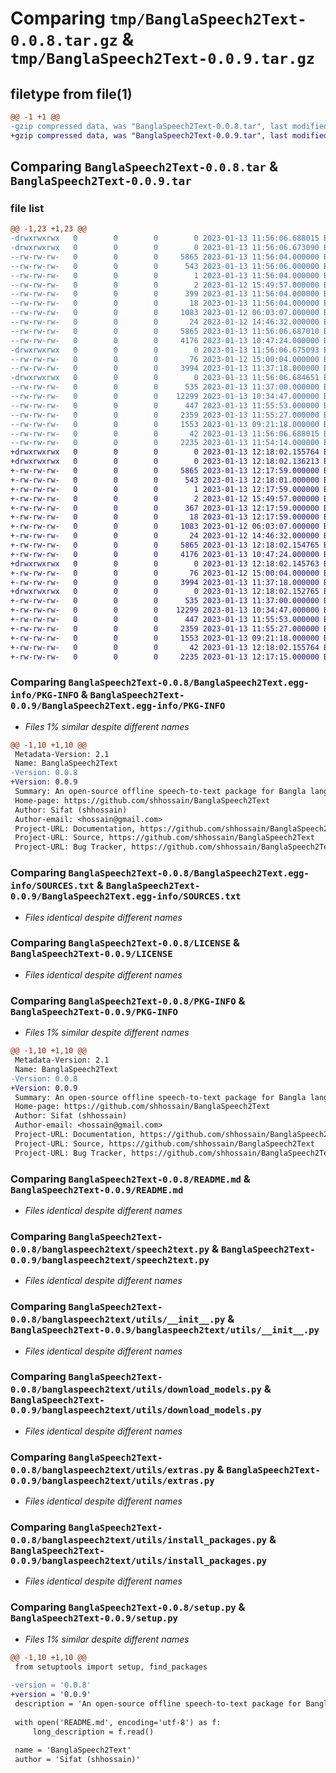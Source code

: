 # Comparing `tmp/BanglaSpeech2Text-0.0.8.tar.gz` & `tmp/BanglaSpeech2Text-0.0.9.tar.gz`

## filetype from file(1)

```diff
@@ -1 +1 @@
-gzip compressed data, was "BanglaSpeech2Text-0.0.8.tar", last modified: Fri Jan 13 11:56:06 2023, max compression
+gzip compressed data, was "BanglaSpeech2Text-0.0.9.tar", last modified: Fri Jan 13 12:18:02 2023, max compression
```

## Comparing `BanglaSpeech2Text-0.0.8.tar` & `BanglaSpeech2Text-0.0.9.tar`

### file list

```diff
@@ -1,23 +1,23 @@
-drwxrwxrwx   0        0        0        0 2023-01-13 11:56:06.688015 BanglaSpeech2Text-0.0.8/
-drwxrwxrwx   0        0        0        0 2023-01-13 11:56:06.673090 BanglaSpeech2Text-0.0.8/BanglaSpeech2Text.egg-info/
--rw-rw-rw-   0        0        0     5865 2023-01-13 11:56:04.000000 BanglaSpeech2Text-0.0.8/BanglaSpeech2Text.egg-info/PKG-INFO
--rw-rw-rw-   0        0        0      543 2023-01-13 11:56:06.000000 BanglaSpeech2Text-0.0.8/BanglaSpeech2Text.egg-info/SOURCES.txt
--rw-rw-rw-   0        0        0        1 2023-01-13 11:56:04.000000 BanglaSpeech2Text-0.0.8/BanglaSpeech2Text.egg-info/dependency_links.txt
--rw-rw-rw-   0        0        0        2 2023-01-12 15:49:57.000000 BanglaSpeech2Text-0.0.8/BanglaSpeech2Text.egg-info/not-zip-safe
--rw-rw-rw-   0        0        0      399 2023-01-13 11:56:04.000000 BanglaSpeech2Text-0.0.8/BanglaSpeech2Text.egg-info/requires.txt
--rw-rw-rw-   0        0        0       18 2023-01-13 11:56:04.000000 BanglaSpeech2Text-0.0.8/BanglaSpeech2Text.egg-info/top_level.txt
--rw-rw-rw-   0        0        0     1083 2023-01-12 06:03:07.000000 BanglaSpeech2Text-0.0.8/LICENSE
--rw-rw-rw-   0        0        0       24 2023-01-12 14:46:32.000000 BanglaSpeech2Text-0.0.8/MANIFEST.in
--rw-rw-rw-   0        0        0     5865 2023-01-13 11:56:06.687010 BanglaSpeech2Text-0.0.8/PKG-INFO
--rw-rw-rw-   0        0        0     4176 2023-01-13 10:47:24.000000 BanglaSpeech2Text-0.0.8/README.md
-drwxrwxrwx   0        0        0        0 2023-01-13 11:56:06.675093 BanglaSpeech2Text-0.0.8/banglaspeech2text/
--rw-rw-rw-   0        0        0       76 2023-01-12 15:00:04.000000 BanglaSpeech2Text-0.0.8/banglaspeech2text/__init__.py
--rw-rw-rw-   0        0        0     3994 2023-01-13 11:37:18.000000 BanglaSpeech2Text-0.0.8/banglaspeech2text/speech2text.py
-drwxrwxrwx   0        0        0        0 2023-01-13 11:56:06.684651 BanglaSpeech2Text-0.0.8/banglaspeech2text/utils/
--rw-rw-rw-   0        0        0      535 2023-01-13 11:37:00.000000 BanglaSpeech2Text-0.0.8/banglaspeech2text/utils/__init__.py
--rw-rw-rw-   0        0        0    12299 2023-01-13 10:34:47.000000 BanglaSpeech2Text-0.0.8/banglaspeech2text/utils/download_models.py
--rw-rw-rw-   0        0        0      447 2023-01-13 11:55:53.000000 BanglaSpeech2Text-0.0.8/banglaspeech2text/utils/download_path.py
--rw-rw-rw-   0        0        0     2359 2023-01-13 11:55:27.000000 BanglaSpeech2Text-0.0.8/banglaspeech2text/utils/extras.py
--rw-rw-rw-   0        0        0     1553 2023-01-13 09:21:18.000000 BanglaSpeech2Text-0.0.8/banglaspeech2text/utils/install_packages.py
--rw-rw-rw-   0        0        0       42 2023-01-13 11:56:06.688015 BanglaSpeech2Text-0.0.8/setup.cfg
--rw-rw-rw-   0        0        0     2235 2023-01-13 11:54:14.000000 BanglaSpeech2Text-0.0.8/setup.py
+drwxrwxrwx   0        0        0        0 2023-01-13 12:18:02.155764 BanglaSpeech2Text-0.0.9/
+drwxrwxrwx   0        0        0        0 2023-01-13 12:18:02.136213 BanglaSpeech2Text-0.0.9/BanglaSpeech2Text.egg-info/
+-rw-rw-rw-   0        0        0     5865 2023-01-13 12:17:59.000000 BanglaSpeech2Text-0.0.9/BanglaSpeech2Text.egg-info/PKG-INFO
+-rw-rw-rw-   0        0        0      543 2023-01-13 12:18:01.000000 BanglaSpeech2Text-0.0.9/BanglaSpeech2Text.egg-info/SOURCES.txt
+-rw-rw-rw-   0        0        0        1 2023-01-13 12:17:59.000000 BanglaSpeech2Text-0.0.9/BanglaSpeech2Text.egg-info/dependency_links.txt
+-rw-rw-rw-   0        0        0        2 2023-01-12 15:49:57.000000 BanglaSpeech2Text-0.0.9/BanglaSpeech2Text.egg-info/not-zip-safe
+-rw-rw-rw-   0        0        0      367 2023-01-13 12:17:59.000000 BanglaSpeech2Text-0.0.9/BanglaSpeech2Text.egg-info/requires.txt
+-rw-rw-rw-   0        0        0       18 2023-01-13 12:17:59.000000 BanglaSpeech2Text-0.0.9/BanglaSpeech2Text.egg-info/top_level.txt
+-rw-rw-rw-   0        0        0     1083 2023-01-12 06:03:07.000000 BanglaSpeech2Text-0.0.9/LICENSE
+-rw-rw-rw-   0        0        0       24 2023-01-12 14:46:32.000000 BanglaSpeech2Text-0.0.9/MANIFEST.in
+-rw-rw-rw-   0        0        0     5865 2023-01-13 12:18:02.154765 BanglaSpeech2Text-0.0.9/PKG-INFO
+-rw-rw-rw-   0        0        0     4176 2023-01-13 10:47:24.000000 BanglaSpeech2Text-0.0.9/README.md
+drwxrwxrwx   0        0        0        0 2023-01-13 12:18:02.145763 BanglaSpeech2Text-0.0.9/banglaspeech2text/
+-rw-rw-rw-   0        0        0       76 2023-01-12 15:00:04.000000 BanglaSpeech2Text-0.0.9/banglaspeech2text/__init__.py
+-rw-rw-rw-   0        0        0     3994 2023-01-13 11:37:18.000000 BanglaSpeech2Text-0.0.9/banglaspeech2text/speech2text.py
+drwxrwxrwx   0        0        0        0 2023-01-13 12:18:02.152765 BanglaSpeech2Text-0.0.9/banglaspeech2text/utils/
+-rw-rw-rw-   0        0        0      535 2023-01-13 11:37:00.000000 BanglaSpeech2Text-0.0.9/banglaspeech2text/utils/__init__.py
+-rw-rw-rw-   0        0        0    12299 2023-01-13 10:34:47.000000 BanglaSpeech2Text-0.0.9/banglaspeech2text/utils/download_models.py
+-rw-rw-rw-   0        0        0      447 2023-01-13 11:55:53.000000 BanglaSpeech2Text-0.0.9/banglaspeech2text/utils/download_path.py
+-rw-rw-rw-   0        0        0     2359 2023-01-13 11:55:27.000000 BanglaSpeech2Text-0.0.9/banglaspeech2text/utils/extras.py
+-rw-rw-rw-   0        0        0     1553 2023-01-13 09:21:18.000000 BanglaSpeech2Text-0.0.9/banglaspeech2text/utils/install_packages.py
+-rw-rw-rw-   0        0        0       42 2023-01-13 12:18:02.155764 BanglaSpeech2Text-0.0.9/setup.cfg
+-rw-rw-rw-   0        0        0     2235 2023-01-13 12:17:15.000000 BanglaSpeech2Text-0.0.9/setup.py
```

### Comparing `BanglaSpeech2Text-0.0.8/BanglaSpeech2Text.egg-info/PKG-INFO` & `BanglaSpeech2Text-0.0.9/BanglaSpeech2Text.egg-info/PKG-INFO`

 * *Files 1% similar despite different names*

```diff
@@ -1,10 +1,10 @@
 Metadata-Version: 2.1
 Name: BanglaSpeech2Text
-Version: 0.0.8
+Version: 0.0.9
 Summary: An open-source offline speech-to-text package for Bangla language. Fine-tuned on the latest whisper speech to text model for optimal performance.
 Home-page: https://github.com/shhossain/BanglaSpeech2Text
 Author: Sifat (shhossain)
 Author-email: <hossain@gmail.com>
 Project-URL: Documentation, https://github.com/shhossain/BanglaSpeech2Text
 Project-URL: Source, https://github.com/shhossain/BanglaSpeech2Text
 Project-URL: Bug Tracker, https://github.com/shhossain/BanglaSpeech2Text/issues
```

### Comparing `BanglaSpeech2Text-0.0.8/BanglaSpeech2Text.egg-info/SOURCES.txt` & `BanglaSpeech2Text-0.0.9/BanglaSpeech2Text.egg-info/SOURCES.txt`

 * *Files identical despite different names*

### Comparing `BanglaSpeech2Text-0.0.8/LICENSE` & `BanglaSpeech2Text-0.0.9/LICENSE`

 * *Files identical despite different names*

### Comparing `BanglaSpeech2Text-0.0.8/PKG-INFO` & `BanglaSpeech2Text-0.0.9/PKG-INFO`

 * *Files 1% similar despite different names*

```diff
@@ -1,10 +1,10 @@
 Metadata-Version: 2.1
 Name: BanglaSpeech2Text
-Version: 0.0.8
+Version: 0.0.9
 Summary: An open-source offline speech-to-text package for Bangla language. Fine-tuned on the latest whisper speech to text model for optimal performance.
 Home-page: https://github.com/shhossain/BanglaSpeech2Text
 Author: Sifat (shhossain)
 Author-email: <hossain@gmail.com>
 Project-URL: Documentation, https://github.com/shhossain/BanglaSpeech2Text
 Project-URL: Source, https://github.com/shhossain/BanglaSpeech2Text
 Project-URL: Bug Tracker, https://github.com/shhossain/BanglaSpeech2Text/issues
```

### Comparing `BanglaSpeech2Text-0.0.8/README.md` & `BanglaSpeech2Text-0.0.9/README.md`

 * *Files identical despite different names*

### Comparing `BanglaSpeech2Text-0.0.8/banglaspeech2text/speech2text.py` & `BanglaSpeech2Text-0.0.9/banglaspeech2text/speech2text.py`

 * *Files identical despite different names*

### Comparing `BanglaSpeech2Text-0.0.8/banglaspeech2text/utils/__init__.py` & `BanglaSpeech2Text-0.0.9/banglaspeech2text/utils/__init__.py`

 * *Files identical despite different names*

### Comparing `BanglaSpeech2Text-0.0.8/banglaspeech2text/utils/download_models.py` & `BanglaSpeech2Text-0.0.9/banglaspeech2text/utils/download_models.py`

 * *Files identical despite different names*

### Comparing `BanglaSpeech2Text-0.0.8/banglaspeech2text/utils/extras.py` & `BanglaSpeech2Text-0.0.9/banglaspeech2text/utils/extras.py`

 * *Files identical despite different names*

### Comparing `BanglaSpeech2Text-0.0.8/banglaspeech2text/utils/install_packages.py` & `BanglaSpeech2Text-0.0.9/banglaspeech2text/utils/install_packages.py`

 * *Files identical despite different names*

### Comparing `BanglaSpeech2Text-0.0.8/setup.py` & `BanglaSpeech2Text-0.0.9/setup.py`

 * *Files 1% similar despite different names*

```diff
@@ -1,10 +1,10 @@
 from setuptools import setup, find_packages
 
-version = '0.0.8'
+version = '0.0.9'
 description = 'An open-source offline speech-to-text package for Bangla language. Fine-tuned on the latest whisper speech to text model for optimal performance.'
 
 with open('README.md', encoding='utf-8') as f:
     long_description = f.read()
 
 name = 'BanglaSpeech2Text'
 author = 'Sifat (shhossain)'
```

